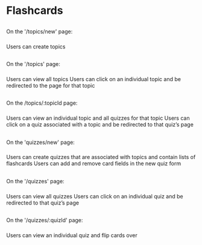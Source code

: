 # Flashcards
##
On the '/topics/new' page:
###
Users can create topics

##
On the '/topics' page:
###
Users can view all topics
Users can click on an individual topic and be redirected to the page for that topic

##
On the /topics/:topicId page:
###
Users can view an individual topic and all quizzes for that topic
Users can click on a quiz associated with a topic and be redirected to that quiz’s page

##
On the 'quizzes/new' page:
###
Users can create quizzes that are associated with topics and contain lists of flashcards
Users can add and remove card fields in the new quiz form

##
On the '/quizzes' page:
###
Users can view all quizzes
Users can click on an individual quiz and be redirected to that quiz’s page

##
On the '/quizzes/:quizId' page:
###
Users can view an individual quiz and flip cards over